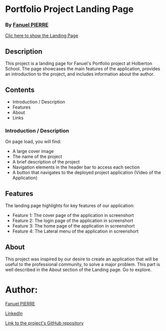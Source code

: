 # Portfolio Project Landing Page
### By [Fanuel PIERRE](https://www.github.com/Fpierr)

[Clic here to show the Landing Page](https://fpierr.github.io/portfolio-landing_page/)


## Description
This project is a landing page for Fanuel's Portfolio project at Holberton School. The page showcases the main features of the application, provides an introduction to the project, and includes information about the author.

## Contents
- Introduction / Description
- Features
- About
- Links

### Introduction / Description
On page load, you will find:
- A large cover image
- The name of the project
- A brief description of the project
- Navigation elements in the header bar to access each section
- A button that navigates to the deployed project application (Video of the Application)

## Features
The landing page highlights for key features of our application:
- Feature 1: The cover page of the application in screenshort
- Feature 2: The login page of the application in screenshort
- Feature 3: The home page of the application in screenshort
- Feature 4: The Lateral menu of the application in screenshort

## About
This project was inspired by our desire to create an application that will be useful to the professional community, to solve a major problem. This part is well described in the About section of the Landing page. Go to explore.

# Author:
[Fanuel PIERRE](https://www.github.com/Fpierr)

[LinkedIn](https://www.linkedin.com/in/fanuel-pierre-160600259/)

[Link to the project's GitHub repository](https://github.com/Fpierr/portfolio-landing_page)

